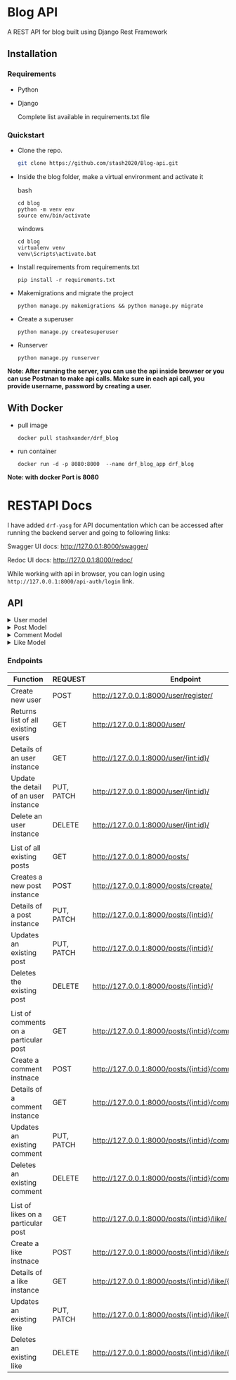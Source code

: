 # Blog API

A REST API for blog built using Django Rest Framework

## Installation

### Requirements
- Python
- Django

    Complete list available in requirements.txt file

### Quickstart
- Clone the repo.  
    ```bash
    git clone https://github.com/stash2020/Blog-api.git
    ```

- Inside the blog folder, make a virtual environment and activate it 
    
    bash
    ```
    cd blog
    python -m venv env 
    source env/bin/activate
    ```
    windows
    ```
    cd blog
    virtualenv venv
    venv\Scripts\activate.bat
    ```

- Install requirements from requirements.txt
    ```
    pip install -r requirements.txt
    ```

- Makemigrations and migrate the project
    ```
    python manage.py makemigrations && python manage.py migrate
    ```

- Create a superuser
    ```
    python manage.py createsuperuser
    ```

- Runserver
    ```
    python manage.py runserver
    ```

**Note: After running the server, you can use the api inside browser or you can use Postman to make api calls. 
Make sure in each api call, you provide username, password by creating a user.**


## With Docker

- pull image
  ```
  docker pull stashxander/drf_blog
  ```
  
- run container
  ```
  docker run -d -p 8080:8000  --name drf_blog_app drf_blog
  ```
**Note: with docker Port is 8080**



# RESTAPI Docs
I have added `drf-yasg` for API documentation which can be accessed after running the backend server and going to following links:

Swagger UI docs:    http://127.0.0.1:8000/swagger/

Redoc UI docs:  http://127.0.0.1:8000/redoc/

While working with api in browser, you can login using `http://127.0.0.1:8000/api-auth/login` link.


## API
<details>
<summary> User model </summary> 

- User:
    - username: string(unique),
    - password: string(min 8 chars)

</details>

<details>
<summary> Post Model </summary>

- Post:
    - id: Post id(read only),
    - title: string,
    - author: user-id(read only),
    - body: string,
    - created_at: datetime(read only)
    - updated_at: datetime(read only)
</details>

<details>
<summary>Comment Model </summary>

- Comment:
    - parent: post id(read only),
    - author: user id(ready only),
    - body: string,
    - created_at: datetime(read only)
    - updated_at: datetime(read only)
</details>

<details>
<summary>Like Model </summary>

- Like:
    - parent: post id(read only),
    - author: user id(ready only),
    - created_at: datetime(read only)
    - updated_at: datetime(read only)
</details>



### Endpoints

| Function                                | REQUEST    | Endpoint                                                 | Authorization |
|-----------------------------------------|------------|----------------------------------------------------------|---------------|
| Create new user                         | POST       | http://127.0.0.1:8000/user/register/                     | Not Required  |
| Returns list of all existing users      | GET        | http://127.0.0.1:8000/user/                              | Basic Auth    |
| Details of an user instance             | GET        | http://127.0.0.1:8000/user/{int:id}/                     | Basic Auth    |
| Update the detail of an user instance   | PUT, PATCH | http://127.0.0.1:8000/user/{int:id}/                     | Basic Auth    |
| Delete an user instance                 | DELETE     | http://127.0.0.1:8000/user/{int:id}/                     | Basic Auth    |
|                                         |            |                                                          |               |
| List of all existing posts              | GET        | http://127.0.0.1:8000/posts/                             | Not Required  |
| Creates a new post instance             | POST       | http://127.0.0.1:8000/posts/create/                      | Basic Auth    |
| Details of a post instance              | PUT, PATCH | http://127.0.0.1:8000/posts/{int:id}/                    | Not Required  |
| Updates an existing post                | PUT, PATCH | http://127.0.0.1:8000/posts/{int:id}/                    | Basic Auth    |
| Deletes the existing post               | DELETE     | http://127.0.0.1:8000/posts/{int:id}/                    | Basic Auth    |
|                                                                                                                                 |
| List of comments on a particular post   | GET        | http://127.0.0.1:8000/posts/{int:id}/comment/            | Not Required  |
| Create a comment instnace               | POST       | http://127.0.0.1:8000/posts/{int:id}/comment/create/     | Basic Auth    |
| Details of a comment instance           | GET        | http://127.0.0.1:8000/posts/{int:id}/comment/{int:id_2}/ | Not Required  |
| Updates an existing comment             | PUT, PATCH | http://127.0.0.1:8000/posts/{int:id}/comment/{int:id_2}/ | Basic Auth    |
| Deletes an existing comment             | DELETE     | http://127.0.0.1:8000/posts/{int:id}/comment/{int:id_2}/ | Basic Auth    |
|                                                                                                                                 |
| List of likes on a particular post      | GET        | http://127.0.0.1:8000/posts/{int:id}/like/               | Not Required  |
| Create a like instnace                  | POST       | http://127.0.0.1:8000/posts/{int:id}/like/create/        | Basic Auth    |
| Details of a like instance              | GET        | http://127.0.0.1:8000/posts/{int:id}/like/{int:id_2}/    | Not Required  |
| Updates an existing like                | PUT, PATCH | http://127.0.0.1:8000/posts/{int:id}/like/{int:id_2}/    | Basic Auth    |
| Deletes an existing like                | DELETE     | http://127.0.0.1:8000/posts/{int:id}/like/{int:id_2}/    | Basic Auth    |


